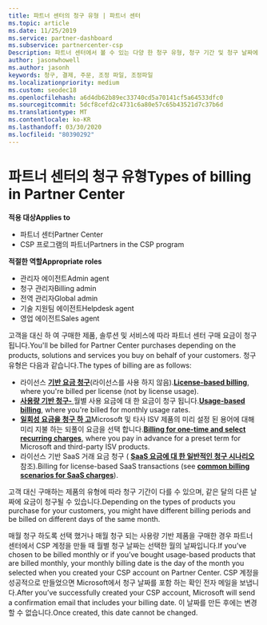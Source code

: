 ```yaml
---
title: 파트너 센터의 청구 유형 | 파트너 센터
ms.topic: article
ms.date: 11/25/2019
ms.service: partner-dashboard
ms.subservice: partnercenter-csp
Description: 파트너 센터에서 볼 수 있는 다양 한 청구 유형, 청구 기간 및 청구 날짜에 대해 알아봅니다.
author: jasonwhowell
ms.author: jasonh
keywords: 청구, 결제, 주문, 조정 파일, 조정파일
ms.localizationpriority: medium
ms.custom: seodec18
ms.openlocfilehash: a6d4db62b89ec33740cd5a70141cf5a64533dfc0
ms.sourcegitcommit: 5dcf8cefd2c4731c6a80e57c65b43521d7c37b6d
ms.translationtype: MT
ms.contentlocale: ko-KR
ms.lasthandoff: 03/30/2020
ms.locfileid: "80390292"
---
```

# <a name="types-of-billing-in-partner-center"></a><span data-ttu-id="1654f-104">파트너 센터의 청구 유형</span><span class="sxs-lookup"><span data-stu-id="1654f-104">Types of billing in Partner Center</span></span>

<span data-ttu-id="1654f-105">**적용 대상**</span><span class="sxs-lookup"><span data-stu-id="1654f-105">**Applies to**</span></span>

- <span data-ttu-id="1654f-106">파트너 센터</span><span class="sxs-lookup"><span data-stu-id="1654f-106">Partner Center</span></span>
- <span data-ttu-id="1654f-107">CSP 프로그램의 파트너</span><span class="sxs-lookup"><span data-stu-id="1654f-107">Partners in the CSP program</span></span>

<span data-ttu-id="1654f-108">**적절한 역할**</span><span class="sxs-lookup"><span data-stu-id="1654f-108">**Appropriate roles**</span></span>

- <span data-ttu-id="1654f-109">관리자 에이전트</span><span class="sxs-lookup"><span data-stu-id="1654f-109">Admin agent</span></span>
- <span data-ttu-id="1654f-110">청구 관리자</span><span class="sxs-lookup"><span data-stu-id="1654f-110">Billing admin</span></span>
- <span data-ttu-id="1654f-111">전역 관리자</span><span class="sxs-lookup"><span data-stu-id="1654f-111">Global admin</span></span>
- <span data-ttu-id="1654f-112">기술 지원팀 에이전트</span><span class="sxs-lookup"><span data-stu-id="1654f-112">Helpdesk agent</span></span>
- <span data-ttu-id="1654f-113">영업 에이전트</span><span class="sxs-lookup"><span data-stu-id="1654f-113">Sales agent</span></span>

<span data-ttu-id="1654f-114">고객을 대신 하 여 구매한 제품, 솔루션 및 서비스에 따라 파트너 센터 구매 요금이 청구 됩니다.</span><span class="sxs-lookup"><span data-stu-id="1654f-114">You'll be billed for Partner Center purchases depending on the products, solutions and services you buy on behalf of your customers.</span></span> <span data-ttu-id="1654f-115">청구 유형은 다음과 같습니다.</span><span class="sxs-lookup"><span data-stu-id="1654f-115">The types of billing are as follows:</span></span>

- <span data-ttu-id="1654f-116">라이선스 [**기반 요금 청구**](license-based-billing.md)(라이선스를 사용 하지 않음).</span><span class="sxs-lookup"><span data-stu-id="1654f-116">[**License-based billing**](license-based-billing.md), where you're billed per license (not by license usage).</span></span>
- <span data-ttu-id="1654f-117">[**사용량 기반 청구-** ](usage-based-billing.md)월별 사용 요금에 대 한 요금이 청구 됩니다.</span><span class="sxs-lookup"><span data-stu-id="1654f-117">[**Usage-based billing**](usage-based-billing.md), where you're billed for monthly usage rates.</span></span>
- <span data-ttu-id="1654f-118">[**일회성 요금을 청구 하 고**](one-time-and-recurring-billing.md)Microsoft 및 타사 ISV 제품의 미리 설정 된 용어에 대해 미리 지불 하는 되풀이 요금을 선택 합니다.</span><span class="sxs-lookup"><span data-stu-id="1654f-118">[**Billing for one-time and select recurring charges**](one-time-and-recurring-billing.md), where you pay in advance for a preset term for Microsoft and third-party ISV products.</span></span>
- <span data-ttu-id="1654f-119">라이선스 기반 SaaS 거래 요금 청구 ( [**SaaS 요금에 대 한 일반적인 청구 시나리오**](common-billing-scenarios-saas.md)참조).</span><span class="sxs-lookup"><span data-stu-id="1654f-119">Billing for license-based SaaS transactions (see [**common billing scenarios for SaaS charges**](common-billing-scenarios-saas.md)).</span></span>

<span data-ttu-id="1654f-120">고객 대신 구매하는 제품의 유형에 따라 청구 기간이 다를 수 있으며, 같은 달의 다른 날짜에 요금이 청구될 수 있습니다.</span><span class="sxs-lookup"><span data-stu-id="1654f-120">Depending on the types of products you purchase for your customers, you might have different billing periods and be billed on different days of the same month.</span></span>

<span data-ttu-id="1654f-121">매월 청구 하도록 선택 했거나 매월 청구 되는 사용량 기반 제품을 구매한 경우 파트너 센터에서 CSP 계정을 만들 때 월별 청구 날짜는 선택한 월의 날짜입니다.</span><span class="sxs-lookup"><span data-stu-id="1654f-121">If you’ve chosen to be billed monthly or if you’ve bought usage-based products that are billed monthly, your monthly billing date is the day of the month you selected when you created your CSP account on Partner Center.</span></span> <span data-ttu-id="1654f-122">CSP 계정을 성공적으로 만들었으면 Microsoft에서 청구 날짜를 포함 하는 확인 전자 메일을 보냅니다.</span><span class="sxs-lookup"><span data-stu-id="1654f-122">After you’ve successfully created your CSP account, Microsoft will send a confirmation email that includes your billing date.</span></span> <span data-ttu-id="1654f-123">이 날짜를 만든 후에는 변경할 수 없습니다.</span><span class="sxs-lookup"><span data-stu-id="1654f-123">Once created, this date cannot be changed.</span></span>
